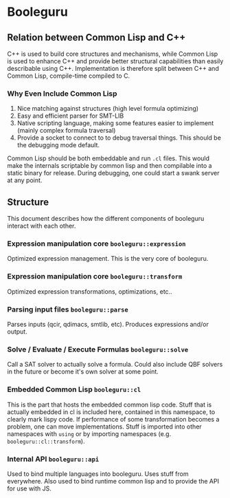 # Booleguru

## Relation between Common Lisp and C++

C++ is used to build core structures and mechanisms, while Common Lisp is used
to enhance C++ and provide better structural capabilities than easily
describable using C++. Implementation is therefore split between C++ and Common
Lisp, compile-time compiled to C.

### Why Even Include Common Lisp

  1. Nice matching against structures (high level formula optimizing)
  2. Easy and efficient parser for SMT-LIB
  3. Native scripting language, making some features easier to implement
     (mainly complex formula traversal)
  4. Provide a socket to connect to to debug traversal things. This should be
     the debugging mode default.

Common Lisp should be both embeddable and run `.cl` files. This would make the
internals scriptable by common lisp and then compilable into a static binary
for release. During debugging, one could start a swank server at any point.

## Structure

This document describes how the different components of booleguru interact with
each other.

### Expression manipulation core `booleguru::expression`

Optimized expression management. This is the very core of booleguru.

### Expression manipulation core `booleguru::transform`

Optimized expression transformations, optimizations, etc..

### Parsing input files `booleguru::parse`

Parses inputs (qcir, qdimacs, smtlib, etc). Produces expressions and/or output.

### Solve / Evaluate / Execute Formulas `booleguru::solve`

Call a SAT solver to actually solve a formula. Could also include QBF solvers
in the future or become it's own solver at some point.

### Embedded Common Lisp `booleguru::cl`

This is the part that hosts the embedded common lisp code. Stuff that is
actually embedded in cl is included here, contained in this namespace, to
clearly mark lispy code. If performance of some transformation becomes a
problem, one can move implementations. Stuff is imported into other namespaces
with `using` or by importing namespaces (e.g. `booleguru::cl::transform`).

### Internal API `booleguru::api`

Used to bind multiple languages into booleguru. Uses stuff from everywhere.
Also used to bind runtime common lisp and to provide the API for use with JS.
